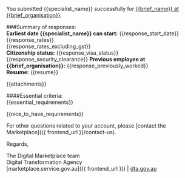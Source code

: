 You submitted {{specialist_name}} successfully for [{{brief_name}} at {{brief_organisation}}]({{brief_url}}).  
  
###Summary of responses:  
**Earliest date {{specialist_name}} can start:** {{response_start_date}}  
{{response_rates}}  
{{response_rates_excluding_gst}}  
**Citizenship status:** {{response_visa_status}}  {{response_security_clearance}}
**Previous employee at {{brief_organisation}}:** {{response_previously_worked}}  
**Resume:** {{resume}}  
  
{{attachments}}  
  
####Essential criteria:  
{{essential_requirements}}  
  
{{nice_to_have_requirements}}  
   
  
For other questions related to your account, please [contact the Marketplace]({{ frontend_url }}/contact-us).  
  
Regards,  
  
The Digital Marketplace team  
Digital Transformation Agency  
[marketplace.service.gov.au]({{ frontend_url }}) | [dta.gov.au](https://dta.gov.au)

